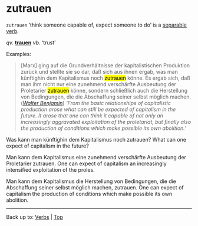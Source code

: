 # zutrauen

`zutrauen` ‘think someone capable of, expect someone to do’ is a [separable verb](../../separableVerbs.md).

*qv.* **[trauen](../../t/tr/trauen.md)** *vb.* ‘trust’

Examples:

> \[Marx\] ging auf die Grundverhältnisse der kapitalistischen Produktion zurück und stellte sie so dar, daß sich aus ihnen ergab, was man künftighin dem Kapitalismus noch <mark>zutrauen</mark> könne. Es ergab sich, daß man ihm nicht nur eine zunehmend verschärfte Ausbeutung der Proletarier <mark>zutrauen</mark> könne, sondern schließlich auch die Herstellung von Bedingungen, die die Abschaffung seiner selbst möglich machen. (*[Walter Benjamin](../../../texts/WalterBenjamin/DasKunstWerk.md)*) *‘From the basic relationships of capitalistic production arose what can still be expected of capitalism in the future. It arose that one can think it capable of not only an increasingly aggravated exploitation of the proletariat, but finally also the production of conditions which make possible its own abolition.’*

Was kann man künftighin dem Kapitalismus noch zutrauen? What can one expect of capitalism in the future?

Man kann dem Kapitalismus eine zunehmend verschärfte Ausbeutung der Proletarier zutrauen. One can expect of capitalism an increasingly intensified exploitation of the proles.

Man kann dem Kapitalismus die Herstellung von Bedingungen, die die Abschaffung seiner selbst möglich machen, zutrauen. One can expect of capitalism the production of conditions which make possible its own abolition.




----

Back up to: [Verbs](../../index.md) | [Top](../../../index.md)
